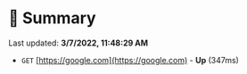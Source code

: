 # 📖 Summary
Last updated: **3/7/2022, 11:48:29 AM**

- `GET` [https://google.com](https://google.com) - **Up** (347ms)
